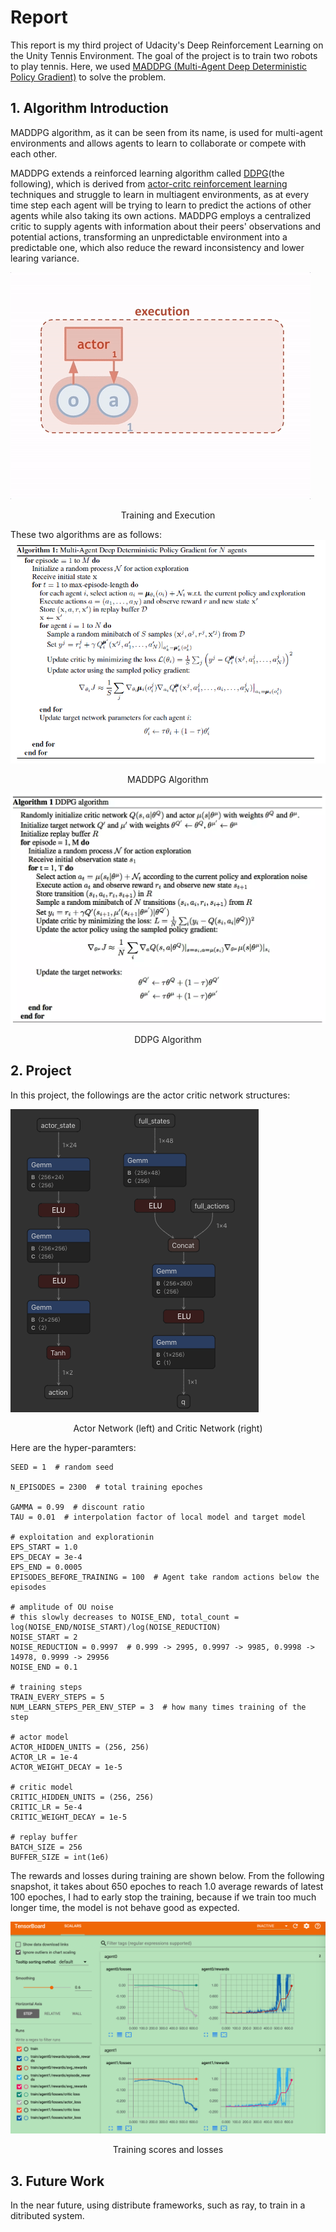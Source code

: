 # Report

This report is my third project of Udacity's Deep Reinforcement Learning on the Unity Tennis Environment. The goal of the project is to train two robots to play tennis. Here, we used [MADDPG (Multi-Agent Deep Deterministic Policy Gradient)](https://arxiv.org/abs/1706.02275) to solve the problem. 

## 1. Algorithm Introduction

MADDPG algorithm, as it can be seen from its name, is used for multi-agent environments and allows agents to learn to collaborate or compete with each other.

MADDPG extends a reinforced learning algorithm called [DDPG](https://arxiv.org/abs/1509.02971)(the following), which is derived from [actor-critc reinforcement learning]() techniques and struggle to learn in multiagent environments, as at every time step each agent will be trying to learn to predict the actions of other agents while also taking its own actions. MADDPG employs a centralized critic to supply agents with information about their peers' observations and potential actions, transforming an unpredictable environment into a predictable one, which also reduce the reward inconsistency and lower learing variance. 

![img](report.assets/1428973-20180806125008179-663975423.gif)

<center>Training and Execution</center>

These two algorithms are as follows:
![img](report.assets/1428973-20180806125053653-801149502.png)

<center>MADDPG Algorithm</center>

![image-20200220212320073](report.assets/image-20200220212320073.png)

<center>DDPG Algorithm</center>

## 2. Project

In this project, the followings are the actor critic network structures:

![image-20200220212320073](report.assets/actor_critic.png)

<center>Actor Network (left) and Critic Network (right)</center>

Here are the hyper-paramters:

```text
SEED = 1  # random seed

N_EPISODES = 2300  # total training epoches

GAMMA = 0.99  # discount ratio
TAU = 0.01  # interpolation factor of local model and target model

# exploitation and explorationin
EPS_START = 1.0
EPS_DECAY = 3e-4
EPS_END = 0.0005
EPISODES_BEFORE_TRAINING = 100  # Agent take random actions below the episodes

# amplitude of OU noise
# this slowly decreases to NOISE_END, total_count = log(NOISE_END/NOISE_START)/log(NOISE_REDUCTION)
NOISE_START = 2
NOISE_REDUCTION = 0.9997  # 0.999 -> 2995, 0.9997 -> 9985, 0.9998 -> 14978, 0.9999 -> 29956
NOISE_END = 0.1

# training steps
TRAIN_EVERY_STEPS = 5
NUM_LEARN_STEPS_PER_ENV_STEP = 3  # how many times training of the step

# actor model
ACTOR_HIDDEN_UNITS = (256, 256)
ACTOR_LR = 1e-4
ACTOR_WEIGHT_DECAY = 1e-5

# critic model
CRITIC_HIDDEN_UNITS = (256, 256)
CRITIC_LR = 5e-4
CRITIC_WEIGHT_DECAY = 1e-5

# replay buffer
BATCH_SIZE = 256
BUFFER_SIZE = int(1e6)
```

The rewards and losses during training are shown below. From the following snapshot, it takes about 650 epoches to reach 1.0 average rewards of latest 100 epoches, I had to early stop the training, because if we train too much longer time, the model is not behave good as expected.

![image-20200221200150604](report.assets/training_loss.png)

<center>Training scores and losses</center>

## 3. Future Work

In the near future, using distribute frameworks, such as ray, to train in a ditributed system.

